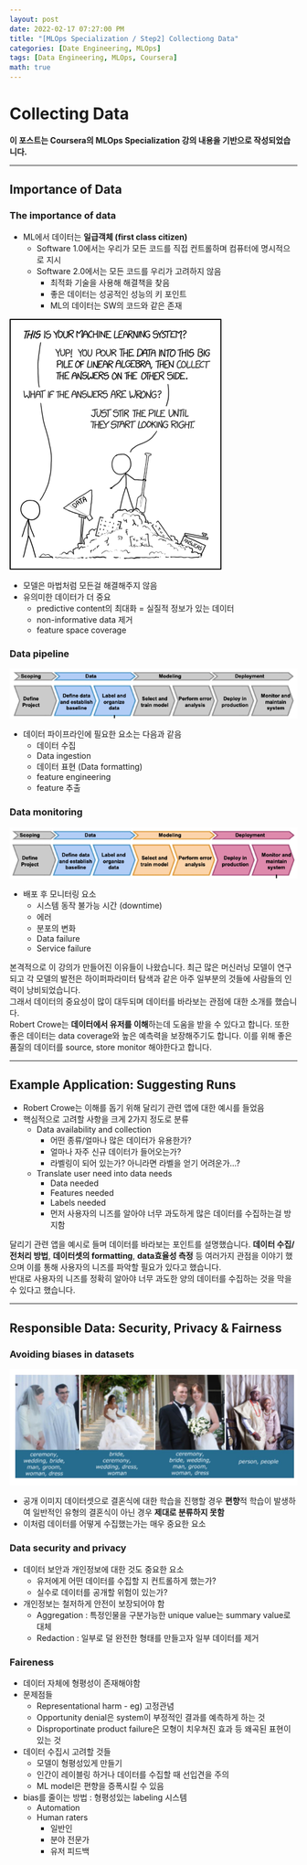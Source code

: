```yaml
---
layout: post
date: 2022-02-17 07:27:00 PM
title: "[MLOps Specialization / Step2] Collectiong Data"
categories: [Date Engineering, MLOps]
tags: [Data Engineering, MLOps, Coursera]
math: true
---
```


# Collecting Data

**이 포스트는 Coursera의 MLOps Specialization 강의 내용을 기반으로 작성되었습니다.**

---

## Importance of Data

### The importance of data

- ML에서 데이터는 **일급객체 (first class citizen)**
  - Software 1.0에서는 우리가 모든 코드를 직접 컨트롤하며 컴퓨터에 명시적으로 지시
  - Software 2.0에서는 모든 코드를 우리가 고려하지 않음
    - 최적화 기술을 사용해 해결책을 찾음
    - 좋은 데이터는 성공적인 성능의 키 포인트
    - ML의 데이터는 SW의 코드와 같은 존재

![](/image/DataEngineering/MLOps/chapter2/machine_learning.png)

- 모델은 마법처럼 모든걸 해결해주지 않음
- 유의미한 데이터가 더 중요
  - predictive content의 최대화 = 실질적 정보가 있는 데이터
  - non-informative data 제거
  - feature space coverage

### Data pipeline

![](/image/DataEngineering/MLOps/chapter2/data.png)

- 데이터 파이프라인에 필요한 요소는 다음과 같음
  - 데이터 수집
  - Data ingestion
  - 데이터 표현 (Data formatting)
  - feature engineering
  - feature 추출

### Data monitoring

![](/image/DataEngineering/MLOps/chapter2/monitoring.png)

- 배포 후 모니터링 요소
  - 시스템 동작 불가능 시간 (downtime)
  - 에러
  - 분포의 변화
  - Data failure
  - Service failure

본격적으로 이 강의가 만들어진 이유들이 나왔습니다. 최근 많은 머신러닝 모델이 연구되고 각 모델의 발전은 하이퍼파라미터 탐색과 같은 아주 일부분의 것들에 사람들의 인력이 낭비되었습니다.  
그래서 데이터의 중요성이 많이 대두되며 데이터를 바라보는 관점에 대한 소개를 했습니다.  
Robert Crowe는 **데이터에서 유저를 이해**하는데 도움을 받을 수 있다고 합니다. 또한 
좋은 데이터는 data coverage와 높은 예측력을 보장해주기도 합니다. 이를 위해 좋은 품질의 데이터를 source, store monitor 해야한다고 합니다.

---

## Example Application: Suggesting Runs

- Robert Crowe는 이해를 돕기 위해 달리기 관련 앱에 대한 예시를 들었음
- 핵심적으로 고려할 사항을 크게 2가지 정도로 분류
  - Data availability and collection
    - 어떤 종류/얼마나 많은 데이터가 유용한가?
    - 얼마나 자주 신규 데이터가 들어오는가?
    - 라벨링이 되어 있는가? 아니라면 라벨을 얻기 어려운가...?
  - Translate user need into data needs
    - Data needed
    - Features needed
    - Labels needed
    - 먼저 사용자의 니즈를 알아야 너무 과도하게 많은 데이터를 수집하는걸 방지함

달리기 관련 앱을 예시로 들며 데이터를 바라보는 포인트를 설명했습니다. **데이터 수집/전처리 방법**, **데이터셋의 formatting**, **data효율성 측정** 등 여러가지 관점을 이야기 했으며 이를 통해 사용자의 니즈를 파악할 필요가 있다고 했습니다.  
반대로 사용자의 니즈를 정확히 알아야 너무 과도한 양의 데이터를 수집하는 것을 막을 수 있다고 했습니다.

---

## Responsible Data: Security, Privacy & Fairness


### Avoiding biases in datasets

![](/image/DataEngineering/MLOps/chapter2/faireness1.png)

- 공개 이미지 데이터셋으로 결혼식에 대한 학습을 진행할 경우 **편향**적 학습이 발생하여 일반적인 유형의 결혼식이 아닌 경우 **제대로 분류하지 못함**
- 이처럼 데이터를 어떻게 수집했는가는 매우 중요한 요소

### Data security and privacy

- 데이터 보안과 개인정보에 대한 것도 중요한 요소
  - 유저에게 어떤 데이터를 수집할 지 컨트롤하게 했는가?
  - 실수로 데이터를 공개할 위험이 있는가?
- 개인정보는 철저하게 안전이 보장되어야 함
  - Aggregation : 특정인물을 구분가능한 unique value는 summary value로 대체
  - Redaction : 일부로 덜 완전한 형태를 만들고자 일부 데이터를 제거

### Faireness

- 데이터 자체에 형평성이 존재해야함
- 문제점들
  - Representational harm - eg) 고정관념
  - Opportunity denial은 system이 부정적인 결과를 예측하게 하는 것
  - Disproportinate product failure은 모형이 치우쳐진 효과 등 왜곡된 표현이 있는 것
- 데이터 수집시 고려할 것들
  - 모델이 형평성있게 만들기
  - 인간이 레이블링 하거나 데이터를 수집할 때 선입견을 주의
  - ML model은 편향을 증폭시킬 수 있음
- bias를 줄이는 방법 : 형평성있는 labeling 시스템
  - Automation
  - Human raters
    - 일반인
    - 분야 전문가
    - 유저 피드백
